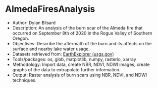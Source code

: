# AlmedaFiresAnalysis

-   Author: Dylan Blisard
-   Description: An analysis of the burn scar of the Almeda fire that occurred on September 8th of 2020 in the Rogue Valley of Southern Oregon.
-   Objectives: Describe the aftermath of the burn and its affects on the surface and nearby lake water usage.
-   Datasets retrieved from: [EarthExplorer (usgs.gov)](https://earthexplorer.usgs.gov/)
-   Tools/packages: os, glob, matplotlib, numpy, rasterio, xarray
-   Methodology: Import data, create NBR, NDVI, NDWI images, create graphs of the data to extrapolate further information.
-   Output: Raster analysis of burn scars using NBR, NDVI, and NDWI techniques.
